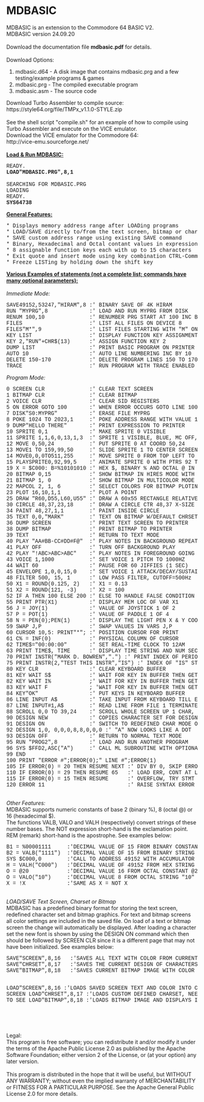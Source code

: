 # MDBASIC
MDBASIC is an extension to the Commodore 64 BASIC V2.<br>
MDBASIC version 24.09.20<br>
<br>
Download the documentation file <b>mdbasic.pdf</b> for details.<br>
<br>
Download Options:<br>
<ol>
<li>mdbasic.d64 - A disk image that contains mdbasic.prg and a few testing/example programs & games</li>
<li>mdbasic.prg - The compiled executable program</li>
<li>mdbasic.asm - The source code</li>
</ol>
Download Turbo Assembler to compile source:<br>
https://style64.org/file/TMPx_v1.1.0-STYLE.zip<br>
<br>
See the shell script "compile.sh" for an example of how to compile using Turbo Assembler and execute on the VICE emulator.
<br>
Download the VICE emulator for the Commodore 64:<br>
http://vice-emu.sourceforge.net/<br>
<br>
<u><b>Load & Run MDBASIC:</b></u><br>
<pre style="font-family:'Courier New'">
READY.
<b>LOAD"MDBASIC.PRG",8,1</b>
&nbsp;
SEARCHING FOR MDBASIC.PRG
LOADING
READY.
<b>SYS64738</b>
</pre>
<u><b>General Features:</b></u><br>
<pre style="font-family:'Courier New'">
* Displays memory address range after LOADing programs
* LOAD/SAVE directly to/from the text screen, bitmap or character definition memory
* SAVE custom address range using existing SAVE command
* Binary, Hexadecimal and Octal contant values in expressions and VAL strings
* 8 assignable function keys each with up to 15 characters
* Exit quote and insert mode using key combination CTRL-Commodore
* Freeze LISTing by holding down the shift key
</pre>
<u><b>Various Examples of statements (not a complete list; commands have many optional parameters):</b></u><br>
<br>
<i>Immediate Mode:</i><br>
<pre style="font-family:'Courier New'">
SAVE49152,53247,"HIRAM",8 :' BINARY SAVE OF 4K HIRAM
RUN "MYPRG",8             :' LOAD AND RUN MYPRG FROM DISK
RENUM 100,10              :' RENUMBER PRG START AT 100 INC BY 10
FILES                     :' LIST ALL FILES ON DEVICE 8
FILES"M*",9               :' LIST FILES STARTING WITH "M" ON DEVICE 9
KEY LIST                  :' DISPLAY FUNCTION KEY ASSIGNMENTS
KEY 2,"RUN"+CHR$(13)      :' ASSIGN FUNCTION KEY 2
DUMP LIST                 :' PRINT BASIC PROGRAM ON PRINTER
AUTO 10                   :' AUTO LINE NUMBERING INC BY 10
DELETE 150-170            :' DELETE PROGRAM LINES 150 TO 170 INCLUSIVELY
TRACE                     :' RUN PROGRAM WITH TRACE ENABLED
</pre>
<i>Program Mode:</i><br>
<pre style="font-family:'Courier New'">
0 SCREEN CLR              :' CLEAR TEXT SCREEN
1 BITMAP CLR              :' CLEAR BITMAP
2 VOICE CLR               :' CLEAR SID REGISTERS
5 ON ERROR GOTO 100       :' WHEN ERROR OCCURS GOTO LINE 100
7 DISK"S0:MYPRG"          :' ERASE FILE MYPRG
8 POKE 1024 TO 2023,1     :' POKE ADDRESS RANGE WITH VALUE 1
9 DUMP"HELLO THERE"       :' PRINT EXPRESSION TO PRINTER
10 SPRITE 0,1             :' MAKE SPRITE 0 VISIBLE
11 SPRITE 1,1,6,0,13,1,3  :' SPRITE 1 VISIBLE, BLUE, MC OFF, PTR 13, ABOVE FOREGND, FULL EXPAND
12 MOVE 0,50,24           :' PUT SPRITE 0 AT COORD 50,24
13 MOVE1 TO 159,99,50     :' SLIDE SPRITE 1 TO CENTER SCREEN AT SPEED 50
14 MOVE0,0,0TO511,255     :' MOVE SPRITE 0 FROM TOP LEFT TO BOTTOM RIGHT, SLOWEST SPEED
15 PLAYSPRITE0,92,99,5    :' ANIMATE SPRITE 0 WITH PTRS 92 TO 99 WITH 5 JIFFIES BETWEEN FRAMES
19 X = $C000: B=%10101010 :' HEX $, BINARY % AND OCTAL @ IN EXPRESSIONS
20 BITMAP 0,15            :' SHOW BITMAP IN HIRES MODE WITH LIGHT GRAY BKGD
21 BITMAP 1, 0            :' SHOW BITMAP IN MULTICOLOR MODE WITH BLACK BKGD
22 MAPCOL 2, 1, 6         :' SELECT COLORS FOR BITMAP PLOTING
23 PLOT 16,10,1,1         :' PLOT A POINT
25 DRAW "R60,D55,L60,U55" :' DRAW A 60x55 RECTANGLE RELATIVE TO LAST PLOTTED POINT
30 CIRCLE 48,37,23,18     :' DRAW A CIRCLE CTR 48,37 X-SIZE 23, Y-SIZE 18
34 PAINT 48,27,1,1        :' PAINT INSIDE CIRCLE
35 TEXT 0,0,"MARK"        :' TEXT ON BITMAP W/DEFAULT CHRSET & SIZING
36 DUMP SCREEN            :' PRINT TEXT SCREEN TO PRINTER
38 DUMP BITMAP            :' PRINT BITMAP TO PRINTER
39 TEXT                   :' RETURN TO TEXT MODE
40 PLAY "AA#BB-CC#DD#F@"  :' PLAY NOTES IN BACKGROUND REPEATEDLY
41 PLAY OFF               :' TURN OFF BACKGROUND PLAY
42 PLAY "!ABC>ABC>ABC"    :' PLAY NOTES IN FOREGROUND GOING UP IN OCTAVE
43 VOICE 1,1000           :' SET VOICE 1 PITCH TO 1000HZ
44 WAIT 60                :' PAUSE FOR 60 JIFFIES (1 SEC)
45 ENVELOPE 1,0,0,15,0    :' SET VOICE 1 ATTACK/DECAY/SUSTAIN/RELEASE
48 FILTER 500, 15, 1      :' LOW PASS FILTER, CUTOFF=500Hz
50 X1 = ROUND(0.125, 2)   :' X1 = 0.13
51 X2 = ROUND(121, -3)    :' X2 = 100
52 IF A THEN 100 ELSE 200 :' ELSE TO HANDLE FALSE CONDITION
55 PRINT PTR(X1)          :' DISPLAY MEM LOC OF VAR X1
56 J = JOY(1)             :' VALUE OF JOYSTICK 1 OF 2
57 P = POT(1)             :' VALUE OF PADDLE 1 OF 4
58 N = PEN(0);PEN(1)      :' DISPLAY THE LIGHT PEN X & Y COORDINATES
59 SWAP J,P               :' SWAP VALUES IN VARS J,P
60 CURSOR 10,5: PRINT"*"; :' POSITION CURSOR FOR PRINT
61 C% = INF(0)            :' PHYSICAL COLUMN OF CURSOR
62 TIME$="00:00:00"       :' SET REAL-TIME CLOCK TO 12AM
63 PRINT TIME$, TIME      :' DISPLAY TIME STRING AND NUM SECONDS SINCE MIDNIGHT
70 PRINT INSTR("MARK D. BOWREN",".") :' PRINT INDEX OF PERIOD IN STR
75 PRINT INSTR(2,"TEST THIS INSTR","IS") :' INDEX OF "IS" START AT IDX 2
80 KEY CLR                :' CLEAR KEYBOARD BUFFER
81 KEY WAIT S$            :' WAIT FOR KEY IN BUFFER THEN GET AS STRING
82 KEY WAIT I%            ;' WAIT FOR KEY IN BUFFER THEN GET AS INT (ASCII)
83 KEY WAIT F             ; 'WAIT FOR KEY IN BUFFER THEN GET AS FLOAT (ASCII)
84 KEY"OK"                :' PUT KEYS IN KEYBOARD BUFFER
86 LINE INPUT A$          :' TAKE INPUT FROM KEYBOARD TILL ENTER KEY PRESSED
87 LINE INPUT#1,A$        :' READ LINE FROM FILE 1 TERMINATED BY CR
88 SCROLL 0,0 TO 39,24    :' SCROLL WHOLE SCREEN UP 1 CHAR, NO WRAPPING (DEFAULTS)
90 DESIGN NEW             :' COPIES CHARACTER SET FOR DESIGN MODE
91 DESIGN ON              :' SWITCH TO REDEFINED CHAR MODE ON
92 DESIGN 1,0, 0,0,0,8,8,0,0,0 :' "A" NOW LOOKS LIKE A DOT
93 DESIGN OFF             :' RETURN TO NORMAL TEXT MODE
95 RUN "PROG2",8          :' LOAD AND RUN ANOTHER PROGRAM
96 SYS $FFD2,ASC("A")     :' CALL ML SUBROUTINE WITH OPTIONAL A,X,Y,P REGISTER VALUES
99 END
100 PRINT "ERROR #";ERROR(0);" LINE #";ERROR(1)
105 IF ERROR(0) = 20 THEN RESUME NEXT :' DIV BY 0, SKIP ERRORED STMT
110 IF ERROR(0) = 29 THEN RESUME 65   :' LOAD ERR, CONT AT LINE 65
115 IF ERROR(0) = 15 THEN RESUME      :' OVERFLOW, TRY STMT AGAIN
120 ERROR 11                          :' RAISE SYNTAX ERROR
</pre>
<br>
<i>Other Features:</i><br>
MDBASIC supports numeric constants of base 2 (binary %), 8 (octal @) or 16 (hexadecimal $).<br>
The functions VALB, VALO and VALH (respectively) convert strings of these number bases.
The NOT expression short-hand is the exclamation point. REM (remark) short-hand is the 
apostrophe. See examples below:<br>
<pre style="font-family:'Courier New'">
B1 = %00001111     :'DECIMAL VALUE OF 15 FROM BINARY CONSTANT %00001111
B2 = VALB("1111")  :'DECIMAL VALUE OF 15 FROM BINARY STRING "1111"
SYS $C000,0        :'CALL TO ADDRESS 49152 WITH ACCUMULATOR LOADED WITH ZERO
H = VALH("C000")   :'DECIMAL VALUE OF 49152 FROM HEX STRING "C000"
O = @20            :'DECIMAL VALUE 16 FROM OCTAL CONSTANT @20
O = VALO("10")     :'DECIMAL VALUE 8 FROM OCTAL STRING "10"
X = !X             :'SAME AS X = NOT X
</pre>
<br>
<i>LOAD/SAVE Text Screen, Charset or Bitmap</i><br>
MDBASIC has a predefined binary format for storing the text screen, redefined character set 
and bitmap graphics. For text and bitmap screens all color settings are included in the 
saved file. On load of a text or bitmap screen the change will automatically be displayed. 
After loading a character set the new font is shown by using the DESIGN ON command which then 
should be followed by SCREEN CLR since it is a different page that may not have been initialized. 
See examples below:<br>
<pre style="font-family:'Courier New'">
SAVE"SCREEN",8,16   :'SAVES ALL TEXT WITH COLOR FROM CURRENT TEXT SCREEN
SAVE"CHRSET",8,17   :'SAVES THE CURRENT DESIGN OF CHARACTERS ASSUMING DESIGN IS APPLIED
SAVE"BITMAP",8,18   :'SAVES CURRENT BITMAP IMAGE WITH COLOR MODE

LOAD"SCREEN",8,16   :'LOADS SAVED SCREEN TEXT AND COLOR INTO CURRENT SCREEN
LOAD"CHRSET",8,17   :'LOADS CUSTOM DEFINED CHARSET, NEEDS DESIGN ON TO SEE
LOAD"BITMAP",8,18   :'LOADS BITMAP IMAGE AND DISPLAYS IT
</pre>
<br>
<br>
<div>Legal:</div>
<div>
This program is free software; you can redistribute it and/or
modify it under the terms of the Apache Public License 2.0 as
published by the Apache Software Foundation; either version 2
of the License, or (at your option) any later version.<br>
<br>
This program is distributed in the hope that it will be useful,
but WITHOUT ANY WARRANTY; without even the implied warranty of
MERCHANTABILITY or FITNESS FOR A PARTICULAR PURPOSE.  See the
Apache General Public License 2.0 for more details.
</div>
